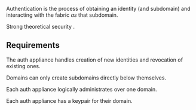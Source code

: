 Authentication is the process of obtaining an identity (and subdomain) and interacting with the fabric *as* that subdomain.

Strong theoretical security .

## Requirements

The auth appliance handles creation of new identities and revocation of existing ones. 

Domains can only create subdomains directly below themselves. 

Each auth appliance logically administrates over one domain. 

Each auth appliance has a keypair for their domain. 



